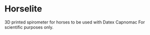 # Horselite
3D printed spirometer for horses to be used with Datex Capnomac
For scientific purposes only. 
